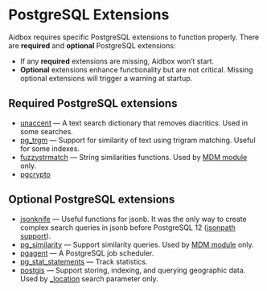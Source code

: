# PostgreSQL Extensions

Aidbox requires specific PostgreSQL extensions to function properly.  There are **required** and **optional** PostgreSQL extensions:

* If any **required** extensions are missing, Aidbox won’t start.&#x20;
* **Optional** extensions enhance functionality but are not critical. Missing optional extensions will trigger a warning at startup.

## Required PostgreSQL extensions

* [unaccent](https://www.postgresql.org/docs/current/unaccent.html) — A text search dictionary that removes diacritics. Used in some searches.
* [pg\_trgm](https://www.postgresql.org/docs/current/pgtrgm.html) —  Support for similarity of text using trigram matching. Useful for some indexes.
* [fuzzystrmatch](https://www.postgresql.org/docs/current/fuzzystrmatch.html) —  String similarities functions. Used by [MDM module](../modules/other-modules/mdm/) only.
* [pgcrypto](https://www.postgresql.org/docs/current/pgcrypto.html)

## Optional PostgreSQL extensions

* [jsonknife](https://github.com/niquola/jsonknife) — Useful functions for jsonb. It was the only way to create complex search queries in jsonb before PostgreSQL 12 ([jsonpath support](https://www.postgresql.org/docs/current/functions-json.html)).
* [pg\_similarity](https://github.com/eulerto/pg_similarity) — Support similarity queries. Used by [MDM module](../modules/other-modules/mdm/) only.
* [pgagent](https://github.com/pgadmin-org/pgagent) — A PostgreSQL job scheduler.
* [pg\_stat\_statements](https://www.postgresql.org/docs/current/pgstatstatements.html) — Track statistics.
* [postgis](https://github.com/postgis/postgis) — Support storing, indexing, and querying geographic data. Used by [\_location](broken-reference) search parameter only.

